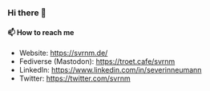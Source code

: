 ### Hi there 👋

#### 📫 How to reach me

- Website: https://svrnm.de/
- Fediverse (Mastodon): https://troet.cafe/svrnm
- LinkedIn: https://www.linkedin.com/in/severinneumann
- Twitter: https://twitter.com/svrnm
